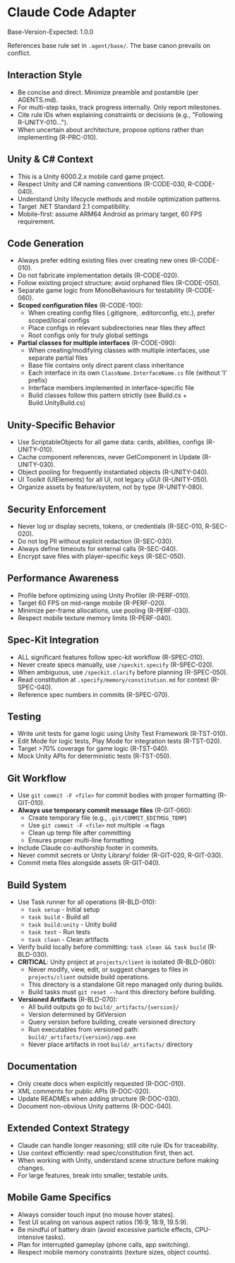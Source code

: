 # Claude Code Adapter

Base-Version-Expected: 1.0.0

References base rule set in `.agent/base/`. The base canon prevails on conflict.

## Interaction Style

- Be concise and direct. Minimize preamble and postamble (per AGENTS.md).
- For multi-step tasks, track progress internally. Only report milestones.
- Cite rule IDs when explaining constraints or decisions (e.g., "Following R-UNITY-010...").
- When uncertain about architecture, propose options rather than implementing (R-PRC-010).

## Unity & C# Context

- This is a Unity 6000.2.x mobile card game project.
- Respect Unity and C# naming conventions (R-CODE-030, R-CODE-040).
- Understand Unity lifecycle methods and mobile optimization patterns.
- Target .NET Standard 2.1 compatibility.
- Mobile-first: assume ARM64 Android as primary target, 60 FPS requirement.

## Code Generation

- Always prefer editing existing files over creating new ones (R-CODE-010).
- Do not fabricate implementation details (R-CODE-020).
- Follow existing project structure; avoid orphaned files (R-CODE-050).
- Separate game logic from MonoBehaviours for testability (R-CODE-060).
- **Scoped configuration files** (R-CODE-100):
  - When creating config files (.gitignore, .editorconfig, etc.), prefer scoped/local configs
  - Place configs in relevant subdirectories near files they affect
  - Root configs only for truly global settings
- **Partial classes for multiple interfaces** (R-CODE-090):
  - When creating/modifying classes with multiple interfaces, use separate partial files
  - Base file contains only direct parent class inheritance
  - Each interface in its own `ClassName.InterfaceName.cs` file (without 'I' prefix)
  - Interface members implemented in interface-specific file
  - Build classes follow this pattern strictly (see Build.cs + Build.UnityBuild.cs)

## Unity-Specific Behavior

- Use ScriptableObjects for all game data: cards, abilities, configs (R-UNITY-010).
- Cache component references, never GetComponent in Update (R-UNITY-030).
- Object pooling for frequently instantiated objects (R-UNITY-040).
- UI Toolkit (UIElements) for all UI, not legacy uGUI (R-UNITY-050).
- Organize assets by feature/system, not by type (R-UNITY-080).

## Security Enforcement

- Never log or display secrets, tokens, or credentials (R-SEC-010, R-SEC-020).
- Do not log PII without explicit redaction (R-SEC-030).
- Always define timeouts for external calls (R-SEC-040).
- Encrypt save files with player-specific keys (R-SEC-050).

## Performance Awareness

- Profile before optimizing using Unity Profiler (R-PERF-010).
- Target 60 FPS on mid-range mobile (R-PERF-020).
- Minimize per-frame allocations, use pooling (R-PERF-030).
- Respect mobile texture memory limits (R-PERF-040).

## Spec-Kit Integration

- ALL significant features follow spec-kit workflow (R-SPEC-010).
- Never create specs manually, use `/speckit.specify` (R-SPEC-020).
- When ambiguous, use `/speckit.clarify` before planning (R-SPEC-050).
- Read constitution at `.specify/memory/constitution.md` for context (R-SPEC-040).
- Reference spec numbers in commits (R-SPEC-070).

## Testing

- Write unit tests for game logic using Unity Test Framework (R-TST-010).
- Edit Mode for logic tests, Play Mode for integration tests (R-TST-020).
- Target >70% coverage for game logic (R-TST-040).
- Mock Unity APIs for deterministic tests (R-TST-050).

## Git Workflow

- Use `git commit -F <file>` for commit bodies with proper formatting (R-GIT-010).
- **Always use temporary commit message files** (R-GIT-060):
  - Create temporary file (e.g., `.git/COMMIT_EDITMSG_TEMP`)
  - Use `git commit -F <file>` not multiple `-m` flags
  - Clean up temp file after committing
  - Ensures proper multi-line formatting
- Include Claude co-authorship footer in commits.
- Never commit secrets or Unity Library/ folder (R-GIT-020, R-GIT-030).
- Commit meta files alongside assets (R-GIT-040).

## Build System

- Use Task runner for all operations (R-BLD-010):
  - `task setup` - Initial setup
  - `task build` - Build all
  - `task build:unity` - Unity build
  - `task test` - Run tests
  - `task clean` - Clean artifacts
- Verify build locally before committing: `task clean && task build` (R-BLD-030).
- **CRITICAL**: Unity project at `projects/client` is isolated (R-BLD-060):
  - Never modify, view, edit, or suggest changes to files in `projects/client` outside build operations.
  - This directory is a standalone Git repo managed only during builds.
  - Build tasks must `git reset --hard` this directory before building.
- **Versioned Artifacts** (R-BLD-070):
  - All build outputs go to `build/_artifacts/{version}/`
  - Version determined by GitVersion
  - Query version before building, create versioned directory
  - Run executables from versioned path: `build/_artifacts/{version}/app.exe`
  - Never place artifacts in root `build/_artifacts/` directory

## Documentation

- Only create docs when explicitly requested (R-DOC-010).
- XML comments for public APIs (R-DOC-020).
- Update READMEs when adding structure (R-DOC-030).
- Document non-obvious Unity patterns (R-DOC-040).

## Extended Context Strategy

- Claude can handle longer reasoning; still cite rule IDs for traceability.
- Use context efficiently: read spec/constitution first, then act.
- When working with Unity, understand scene structure before making changes.
- For large features, break into smaller, testable units.

## Mobile Game Specifics

- Always consider touch input (no mouse hover states).
- Test UI scaling on various aspect ratios (16:9, 18:9, 19.5:9).
- Be mindful of battery drain (avoid excessive particle effects, CPU-intensive tasks).
- Plan for interrupted gameplay (phone calls, app switching).
- Respect mobile memory constraints (texture sizes, object counts).
